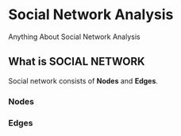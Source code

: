 # Social Network Analysis
Anything About Social Network Analysis

## What is SOCIAL NETWORK
Social network consists of **Nodes** and **Edges**.

### Nodes

### Edges
